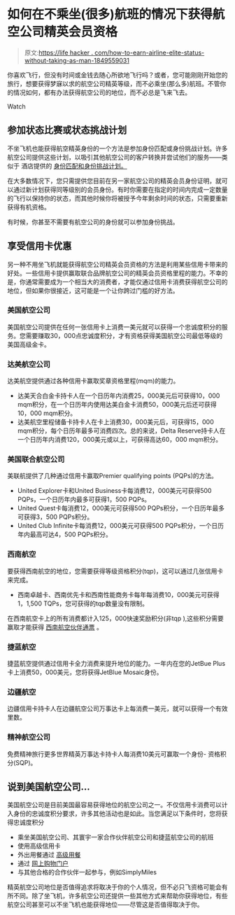 # 如何在不乘坐(很多)航班的情况下获得航空公司精英会员资格

> 原文:[https://life hacker . com/how-to-earn-airline-elite-status-without-taking-as-man-1849559031](https://lifehacker.com/how-to-earn-airline-elite-status-without-taking-as-man-1849559031)

你喜欢飞行，但没有时间或金钱去随心所欲地飞行吗？或者，您可能刚刚开始您的旅行，想要获得梦寐以求的航空公司精英等级，而不必乘坐(那么多)航班。不管你的情况如何，都有办法获得航空公司的地位，而不必总是飞来飞去。

Watch

## **参加状态比赛或状态挑战计划**

不坐飞机也能获得航空精英身份的一个方法是参加身份匹配或身份挑战计划。许多航空公司提供这些计划，以吸引其他航空公司的客户转换并尝试他们的服务——类似于 酒店提供的 [身份匹配和身份挑战计划。](https://lifehacker.com/how-to-get-status-at-a-hotel-and-use-it-at-other-cha-1849444833)

在大多数情况下，您只需提供您目前在另一家航空公司的精英会员身份证明，就可以通过新计划获得同等级别的会员身份。有时你需要在指定的时间内完成一定数量的飞行以保持你的状态，而其他时候你将被授予今年剩余时间的状态，只需要重新获得有机资格。

有时候，你甚至不需要有航空公司的身份就可以参加身份挑战。

## **享受信用卡优惠**

另一种不用坐飞机就能获得航空公司精英会员资格的方法是利用某些信用卡带来的好处。一些信用卡提供赢取联合品牌航空公司的精英会员资格里程的能力。不幸的是，你通常需要成为一个相当大的消费者，才能仅通过信用卡消费获得航空公司的地位，但如果你很接近，这可能是一个让你跨过门槛的好方法。

### 美国航空公司

美国航空公司提供在任何一张信用卡上消费一美元就可以获得一个忠诚度积分的服务。您需要赚取30，000点忠诚度积分，才有资格获得美国航空公司最低等级的美国高级金卡。

### **达美航空公司**

达美航空提供通过各种信用卡赢取奖章资格里程(mqm)的能力。

*   达美天合白金卡持卡人在一个日历年内消费25，000美元后可获得10，000 mqm积分，在一个日历年内使用达美白金卡消费50，000美元后还可获得10，000 mqm积分。
*   达美航空里程储备卡持卡人在卡上消费30，000美元后，可获得15，000 mqm积分，每个日历年最多可消费四次。总的来说，Delta Reserve持卡人在一个日历年内消费120，000美元或以上，可获得高达60，000 mqm积分。

### **美国联合航空公司**

美联航提供了几种通过信用卡赢取Premier qualifying points (PQPs)的方法。

*   United Explorer卡和United Business卡每消费12，000美元可获得500 PQPs，一个日历年内最多可获得1，500 PQPs。
*   United Quest卡每消费12，000美元可获得500 PQPs积分，一个日历年最多可获得3，500 PQPs积分。
*   United Club Infinite卡每消费12，000美元可获得500 PQPs积分，一个日历年内最高可达4，500 PQPs积分。

### **西南航空**

要获得西南航空的地位，您需要获得等级资格积分(tqp)，这可以通过几张信用卡来完成。

*   西南卓越卡、西南优先卡和西南性能商务卡每年每消费10，000美元可获得1，1,500 TQPs，您可获得的tqp数量没有限制。

在西南航空卡上的所有消费都计入125，000快速奖励积分(非tqp ),这些积分需要赢取才能获得 [西南航空伙伴通票](https://lifehacker.com/are-free-companion-tickets-worth-the-credit-card-fee-1849416028) 。

### **捷蓝航空**

捷蓝航空提供通过信用卡全力消费来提升地位的能力。一年内在您的JetBue Plus卡上消费50，000美元，您将获得JetBlue Mosaic身份。

### **边疆航空**

边疆信用卡持卡人在边疆航空公司万事达卡上每消费一美元，就可以获得一个有效里数。

### **精神航空公司**

免费精神旅行更多世界精英万事达卡持卡人每消费10美元可赢取一个身份- 资格积分(SQP)。

## 说到美国航空公司...

美国航空公司是目前美国最容易获得地位的航空公司之一。不仅信用卡消费可以计入身份的忠诚度积分要求，许多其他活动也是如此。当您满足以下条件时，您将获得忠诚度积分

*   乘坐美国航空公司、其寰宇一家合作伙伴航空公司和捷蓝航空公司的航班
*   使用高级信用卡
*   外出用餐通过 [高级用餐](https://www.aadvantagedining.com/)
*   通过 [网上购物门户](https://www.aadvantageeshopping.com/)
*   与其他合格的合作伙伴一起参与，例如SimplyMiles

精英航空公司地位是否值得追求将取决于你的个人情况，但不必只飞资格可能会有所不同。除了坐飞机，许多航空公司还提供一些其他方式来帮助你获得地位，有些航空公司甚至可以不坐飞机也能获得地位——尽管这是否值得取决于你。